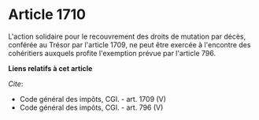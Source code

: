# Article 1710

L'action solidaire pour le recouvrement des droits de mutation par décès, conférée au Trésor par l'article 1709, ne peut être
exercée à l'encontre des cohéritiers auxquels profite l'exemption prévue par l'article 796.

**Liens relatifs à cet article**

_Cite_:

  - Code général des impôts, CGI. - art. 1709 (V)
  - Code général des impôts, CGI. - art. 796 (V)
